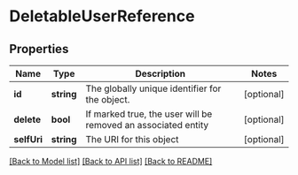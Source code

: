 # DeletableUserReference

## Properties
Name | Type | Description | Notes
------------ | ------------- | ------------- | -------------
**id** | **string** | The globally unique identifier for the object. | [optional] 
**delete** | **bool** | If marked true, the user will be removed an associated entity | [optional] 
**selfUri** | **string** | The URI for this object | [optional] 

[[Back to Model list]](../README.md#documentation-for-models) [[Back to API list]](../README.md#documentation-for-api-endpoints) [[Back to README]](../README.md)


